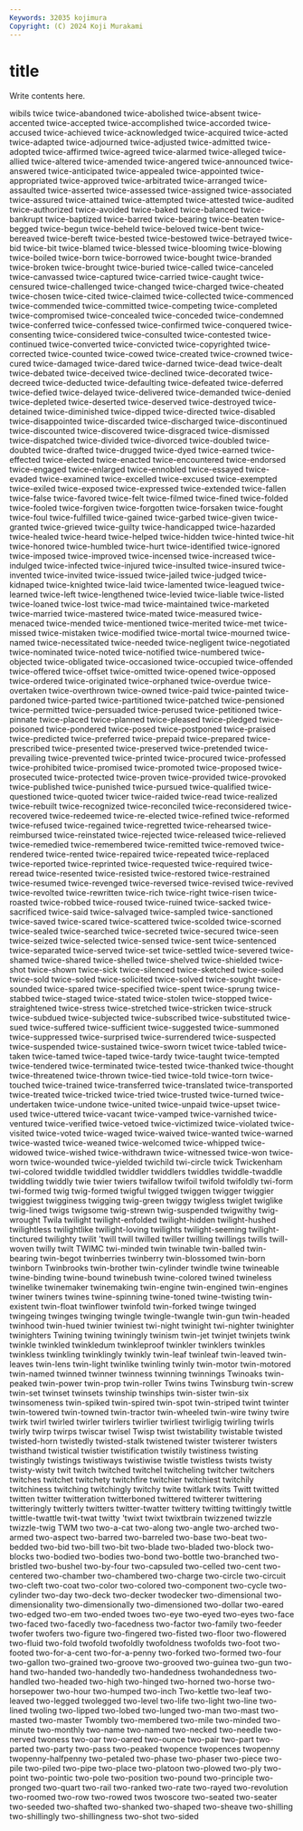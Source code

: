 ```yaml
---
Keywords: 32035 kojimura
Copyright: (C) 2024 Koji Murakami
---
```


# title

Write contents here.



wibils twice twice-abandoned twice-abolished twice-absent twice-accented twice-accepted twice-accomplished twice-accorded
twice-accused twice-achieved twice-acknowledged twice-acquired twice-acted twice-adapted twice-adjourned twice-adjusted twice-admitted twice-adopted
twice-affirmed twice-agreed twice-alarmed twice-alleged twice-allied twice-altered twice-amended twice-angered twice-announced twice-answered
twice-anticipated twice-appealed twice-appointed twice-appropriated twice-approved twice-arbitrated twice-arranged twice-assaulted twice-asserted twice-assessed
twice-assigned twice-associated twice-assured twice-attained twice-attempted twice-attested twice-audited twice-authorized twice-avoided twice-baked
twice-balanced twice-bankrupt twice-baptized twice-barred twice-bearing twice-beaten twice-begged twice-begun twice-beheld twice-beloved
twice-bent twice-bereaved twice-bereft twice-bested twice-bestowed twice-betrayed twice-bid twice-bit twice-blamed twice-blessed
twice-blooming twice-blowing twice-boiled twice-born twice-borrowed twice-bought twice-branded twice-broken twice-brought twice-buried
twice-called twice-canceled twice-canvassed twice-captured twice-carried twice-caught twice-censured twice-challenged twice-changed twice-charged
twice-cheated twice-chosen twice-cited twice-claimed twice-collected twice-commenced twice-commended twice-committed twice-competing twice-completed
twice-compromised twice-concealed twice-conceded twice-condemned twice-conferred twice-confessed twice-confirmed twice-conquered twice-consenting twice-considered
twice-consulted twice-contested twice-continued twice-converted twice-convicted twice-copyrighted twice-corrected twice-counted twice-cowed twice-created
twice-crowned twice-cured twice-damaged twice-dared twice-darned twice-dead twice-dealt twice-debated twice-deceived twice-declined
twice-decorated twice-decreed twice-deducted twice-defaulting twice-defeated twice-deferred twice-defied twice-delayed twice-delivered twice-demanded
twice-denied twice-depleted twice-deserted twice-deserved twice-destroyed twice-detained twice-diminished twice-dipped twice-directed twice-disabled
twice-disappointed twice-discarded twice-discharged twice-discontinued twice-discounted twice-discovered twice-disgraced twice-dismissed twice-dispatched twice-divided
twice-divorced twice-doubled twice-doubted twice-drafted twice-drugged twice-dyed twice-earned twice-effected twice-elected twice-enacted
twice-encountered twice-endorsed twice-engaged twice-enlarged twice-ennobled twice-essayed twice-evaded twice-examined twice-excelled twice-excused
twice-exempted twice-exiled twice-exposed twice-expressed twice-extended twice-fallen twice-false twice-favored twice-felt twice-filmed
twice-fined twice-folded twice-fooled twice-forgiven twice-forgotten twice-forsaken twice-fought twice-foul twice-fulfilled twice-gained
twice-garbed twice-given twice-granted twice-grieved twice-guilty twice-handicapped twice-hazarded twice-healed twice-heard twice-helped
twice-hidden twice-hinted twice-hit twice-honored twice-humbled twice-hurt twice-identified twice-ignored twice-imposed twice-improved
twice-incensed twice-increased twice-indulged twice-infected twice-injured twice-insulted twice-insured twice-invented twice-invited twice-issued
twice-jailed twice-judged twice-kidnaped twice-knighted twice-laid twice-lamented twice-leagued twice-learned twice-left twice-lengthened
twice-levied twice-liable twice-listed twice-loaned twice-lost twice-mad twice-maintained twice-marketed twice-married twice-mastered
twice-mated twice-measured twice-menaced twice-mended twice-mentioned twice-merited twice-met twice-missed twice-mistaken twice-modified
twice-mortal twice-mourned twice-named twice-necessitated twice-needed twice-negligent twice-negotiated twice-nominated twice-noted twice-notified
twice-numbered twice-objected twice-obligated twice-occasioned twice-occupied twice-offended twice-offered twice-offset twice-omitted twice-opened
twice-opposed twice-ordered twice-originated twice-orphaned twice-overdue twice-overtaken twice-overthrown twice-owned twice-paid twice-painted
twice-pardoned twice-parted twice-partitioned twice-patched twice-pensioned twice-permitted twice-persuaded twice-perused twice-petitioned twice-pinnate
twice-placed twice-planned twice-pleased twice-pledged twice-poisoned twice-pondered twice-posed twice-postponed twice-praised twice-predicted
twice-preferred twice-prepaid twice-prepared twice-prescribed twice-presented twice-preserved twice-pretended twice-prevailing twice-prevented twice-printed
twice-procured twice-professed twice-prohibited twice-promised twice-promoted twice-proposed twice-prosecuted twice-protected twice-proven twice-provided
twice-provoked twice-published twice-punished twice-pursued twice-qualified twice-questioned twice-quoted twicer twice-raided twice-read
twice-realized twice-rebuilt twice-recognized twice-reconciled twice-reconsidered twice-recovered twice-redeemed twice-re-elected twice-refined twice-reformed
twice-refused twice-regained twice-regretted twice-rehearsed twice-reimbursed twice-reinstated twice-rejected twice-released twice-relieved twice-remedied
twice-remembered twice-remitted twice-removed twice-rendered twice-rented twice-repaired twice-repeated twice-replaced twice-reported twice-reprinted
twice-requested twice-required twice-reread twice-resented twice-resisted twice-restored twice-restrained twice-resumed twice-revenged twice-reversed
twice-revised twice-revived twice-revolted twice-rewritten twice-rich twice-right twice-risen twice-roasted twice-robbed twice-roused
twice-ruined twice-sacked twice-sacrificed twice-said twice-salvaged twice-sampled twice-sanctioned twice-saved twice-scared twice-scattered
twice-scolded twice-scorned twice-sealed twice-searched twice-secreted twice-secured twice-seen twice-seized twice-selected twice-sensed
twice-sent twice-sentenced twice-separated twice-served twice-set twice-settled twice-severed twice-shamed twice-shared twice-shelled
twice-shelved twice-shielded twice-shot twice-shown twice-sick twice-silenced twice-sketched twice-soiled twice-sold twice-soled
twice-solicited twice-solved twice-sought twice-sounded twice-spared twice-specified twice-spent twice-sprung twice-stabbed twice-staged
twice-stated twice-stolen twice-stopped twice-straightened twice-stress twice-stretched twice-stricken twice-struck twice-subdued twice-subjected
twice-subscribed twice-substituted twice-sued twice-suffered twice-sufficient twice-suggested twice-summoned twice-suppressed twice-surprised twice-surrendered
twice-suspected twice-suspended twice-sustained twice-sworn twicet twice-tabled twice-taken twice-tamed twice-taped twice-tardy
twice-taught twice-tempted twice-tendered twice-terminated twice-tested twice-thanked twice-thought twice-threatened twice-thrown twice-tied
twice-told twice-torn twice-touched twice-trained twice-transferred twice-translated twice-transported twice-treated twice-tricked twice-tried
twice-trusted twice-turned twice-undertaken twice-undone twice-united twice-unpaid twice-upset twice-used twice-uttered twice-vacant
twice-vamped twice-varnished twice-ventured twice-verified twice-vetoed twice-victimized twice-violated twice-visited twice-voted twice-waged
twice-waived twice-wanted twice-warned twice-wasted twice-weaned twice-welcomed twice-whipped twice-widowed twice-wished twice-withdrawn
twice-witnessed twice-won twice-worn twice-wounded twice-yielded twichild twi-circle twick Twickenham twi-colored
twiddle twiddled twiddler twiddlers twiddles twiddle-twaddle twiddling twiddly twie twier
twiers twifallow twifoil twifold twifoldly twi-form twi-formed twig twig-formed twigful
twigged twiggen twigger twiggier twiggiest twigginess twigging twig-green twiggy twigless
twiglet twiglike twig-lined twigs twigsome twig-strewn twig-suspended twigwithy twig-wrought Twila
twilight twilight-enfolded twilight-hidden twilight-hushed twilightless twilightlike twilight-loving twilights twilight-seeming twilight-tinctured
twilighty twilit 'twill twill twilled twiller twilling twillings twills twill-woven
twilly twilt TWIMC twi-minded twin twinable twin-balled twin-bearing twin-begot twinberries
twinberry twin-blossomed twin-born twinborn Twinbrooks twin-brother twin-cylinder twindle twine twineable
twine-binding twine-bound twinebush twine-colored twined twineless twinelike twinemaker twinemaking twin-engine
twin-engined twin-engines twiner twiners twines twine-spinning twine-toned twine-twisting twin-existent twin-float
twinflower twinfold twin-forked twinge twinged twingeing twinges twinging twingle twingle-twangle
twin-gun twin-headed twinhood twin-hued twinier twiniest twi-night twinight twi-nighter twinighter
twinighters Twining twining twiningly twinism twin-jet twinjet twinjets twink twinkle
twinkled twinkledum twinkleproof twinkler twinklers twinkles twinkless twinkling twinklingly twinkly
twin-leaf twinleaf twin-leaved twin-leaves twin-lens twin-light twinlike twinling twinly twin-motor
twin-motored twin-named twinned twinner twinness twinning twinnings Twinoaks twin-peaked twin-power
twin-prop twin-roller Twins twins Twinsburg twin-screw twin-set twinset twinsets twinship
twinships twin-sister twin-six twinsomeness twin-spiked twin-spired twin-spot twin-striped twint twinter
twin-towered twin-towned twin-tractor twin-wheeled twin-wire twiny twire twirk twirl twirled
twirler twirlers twirlier twirliest twirligig twirling twirls twirly twirp twirps
twiscar twisel Twisp twist twistability twistable twisted twisted-horn twistedly twisted-stalk
twistened twister twisterer twisters twisthand twistical twistier twistification twistily twistiness
twisting twistingly twistings twistiways twistiwise twistle twistless twists twisty twisty-wisty
twit twitch twitched twitchel twitcheling twitcher twitchers twitches twitchet twitchety
twitchfire twitchier twitchiest twitchily twitchiness twitching twitchingly twitchy twite twitlark
twits Twitt twitted twitten twitter twitteration twitterboned twittered twitterer twittering
twitteringly twitterly twitters twitter-twatter twittery twitting twittingly twittle twittle-twattle twit-twat
twitty 'twixt twixt twixtbrain twizzened twizzle twizzle-twig TWM two two-a-cat
two-along two-angle two-arched two-armed two-aspect two-barred two-barreled two-base two-beat two-bedded
two-bid two-bill two-bit two-blade two-bladed two-block two-blocks two-bodied two-bodies two-bond
two-bottle two-branched two-bristled two-bushel two-by-four two-capsuled two-celled two-cent two-centered two-chamber
two-chambered two-charge two-circle two-circuit two-cleft two-coat two-color two-colored two-component two-cycle
two-cylinder two-day two-deck two-decker twodecker two-dimensional two-dimensionality two-dimensionally two-dimensioned two-dollar
two-eared two-edged two-em two-ended twoes two-eye two-eyed two-eyes two-face two-faced
two-facedly two-facedness two-factor two-family two-feeder twofer twofers two-figure two-fingered two-fisted
two-floor two-flowered two-fluid two-fold twofold twofoldly twofoldness twofolds two-foot two-footed
two-for-a-cent two-for-a-penny two-forked two-formed two-four two-gallon two-grained two-groove two-grooved two-guinea
two-gun two-hand two-handed two-handedly two-handedness twohandedness two-handled two-headed two-high two-hinged
two-horned two-horse two-horsepower two-hour two-humped two-inch Two-kettle two-leaf two-leaved two-legged
twolegged two-level two-life two-light two-line two-lined twoling two-lipped two-lobed two-lunged
two-man two-mast two-masted two-master Twombly two-membered two-mile two-minded two-minute two-monthly
two-name two-named two-necked two-needle two-nerved twoness two-oar two-oared two-ounce two-pair
two-part two-parted two-party two-pass two-peaked twopence twopences twopenny twopenny-halfpenny two-petaled
two-phase two-phaser two-piece two-pile two-piled two-pipe two-place two-platoon two-plowed two-ply
two-point two-pointic two-pole two-position two-pound two-principle two-pronged two-quart two-rail two-ranked
two-rate two-rayed two-revolution two-roomed two-row two-rowed twos twoscore two-seated two-seater
two-seeded two-shafted two-shanked two-shaped two-sheave two-shilling two-shillingly two-shillingness two-shot two-sided
